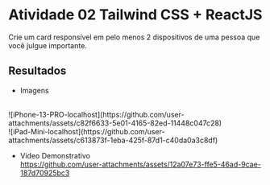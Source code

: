 # Atividade 02 Tailwind CSS + ReactJS

Crie um card responsível em pelo menos 2 dispositivos de uma pessoa que você julgue importante.

## Resultados
- Imagens
</br>
![iPhone-13-PRO-localhost](https://github.com/user-attachments/assets/c82f6633-5e01-4165-82ed-11448c047c28)</br>
![iPad-Mini-localhost](https://github.com/user-attachments/assets/c613873f-1eba-425f-87d1-c40da0a3c8df)</br>

- Video Demonstrativo</br>
https://github.com/user-attachments/assets/12a07e73-ffe5-46ad-9cae-187d70925bc3
